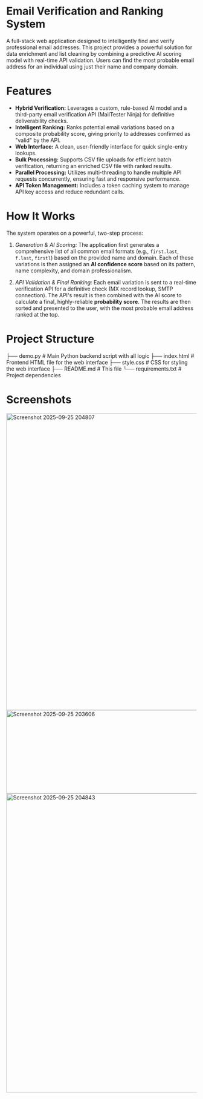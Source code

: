 # Email Verification and Ranking System

A full-stack web application designed to intelligently find and verify professional email addresses. This project provides a powerful solution for data enrichment and list cleaning by combining a predictive AI scoring model with real-time API validation. Users can find the most probable email address for an individual using just their name and company domain.

# Features

  * **Hybrid Verification:** Leverages a custom, rule-based AI model and a third-party email verification API (MailTester Ninja) for definitive deliverability checks.
  * **Intelligent Ranking:** Ranks potential email variations based on a composite probability score, giving priority to addresses confirmed as "valid" by the API.
  * **Web Interface:** A clean, user-friendly interface for quick single-entry lookups.
  * **Bulk Processing:** Supports CSV file uploads for efficient batch verification, returning an enriched CSV file with ranked results.
  * **Parallel Processing:** Utilizes multi-threading to handle multiple API requests concurrently, ensuring fast and responsive performance.
  * **API Token Management:** Includes a token caching system to manage API key access and reduce redundant calls.


# How It Works

The system operates on a powerful, two-step process:

1.  *Generation & AI Scoring:* The application first generates a comprehensive list of all common email formats (e.g., `first.last`, `f.last`, `firstl`) based on the provided name and domain. Each of these variations is then assigned an **AI confidence score** based on its pattern, name complexity, and domain professionalism.

2.  *API Validation & Final Ranking:* Each email variation is sent to a real-time verification API for a definitive check (MX record lookup, SMTP connection). The API's result is then combined with the AI score to calculate a final, highly-reliable **probability score**. The results are then sorted and presented to the user, with the most probable email address ranked at the top.

# Project Structure

├── demo.py             # Main Python backend script with all logic
├── index.html          # Frontend HTML file for the web interface
├── style.css           # CSS for styling the web interface
├── README.md           # This file
└── requirements.txt    # Project dependencies

# Screenshots
<img width="930" height="783" alt="Screenshot 2025-09-25 204807" src="https://github.com/user-attachments/assets/d1490b9b-8dfa-40c8-8f0f-a01b017edc61" />
<img width="731" height="220" alt="Screenshot 2025-09-25 203606" src="https://github.com/user-attachments/assets/4315c93c-41de-41a8-b87d-749949f9de80" />
<img width="918" height="789" alt="Screenshot 2025-09-25 204843" src="https://github.com/user-attachments/assets/ec2c8db2-47a2-4370-b5a2-50111491051b" />
